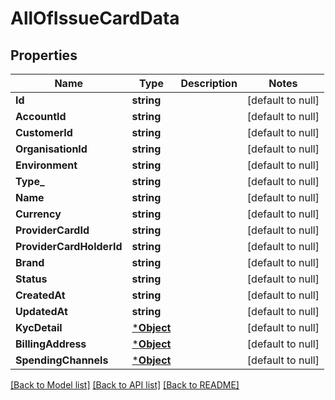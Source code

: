 # AllOfIssueCardData

## Properties
Name | Type | Description | Notes
------------ | ------------- | ------------- | -------------
**Id** | **string** |  | [default to null]
**AccountId** | **string** |  | [default to null]
**CustomerId** | **string** |  | [default to null]
**OrganisationId** | **string** |  | [default to null]
**Environment** | **string** |  | [default to null]
**Type_** | **string** |  | [default to null]
**Name** | **string** |  | [default to null]
**Currency** | **string** |  | [default to null]
**ProviderCardId** | **string** |  | [default to null]
**ProviderCardHolderId** | **string** |  | [default to null]
**Brand** | **string** |  | [default to null]
**Status** | **string** |  | [default to null]
**CreatedAt** | **string** |  | [default to null]
**UpdatedAt** | **string** |  | [default to null]
**KycDetail** | [***Object**](.md) |  | [default to null]
**BillingAddress** | [***Object**](.md) |  | [default to null]
**SpendingChannels** | [***Object**](.md) |  | [default to null]

[[Back to Model list]](../README.md#documentation-for-models) [[Back to API list]](../README.md#documentation-for-api-endpoints) [[Back to README]](../README.md)


